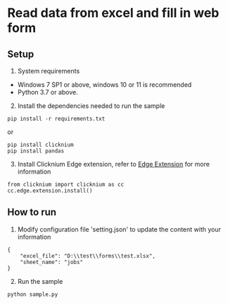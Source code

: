 # Read data from excel and fill in web form

## Setup

1. System requirements

- Windows 7 SP1 or above, windows 10 or 11 is recommended
- Python 3.7 or above.

2. Install the dependencies needed to run the sample

```
pip install -r requirements.txt
```

or 

```
pip install clicknium
pip install pandas
```

3. Install Clicknium Edge extension, refer to [Edge Extension](https://www.clicknium.com/documents/documents/tutorial/extensions/edgeextension) for more information

```
from clicknium import clicknium as cc
cc.edge.extension.install()
```

## How to run

1. Modify configuration file 'setting.json' to update the content with your information
```
{
    "excel_file": "D:\\test\\forms\\test.xlsx",
    "sheet_name": "jobs"
}
```
2. Run the sample
```
python sample.py
```